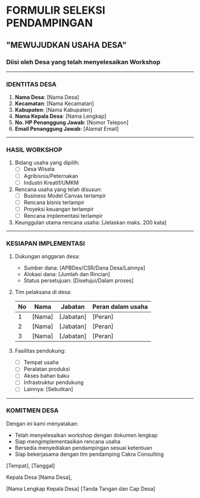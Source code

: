 # FORMULIR SELEKSI PENDAMPINGAN

## "MEWUJUDKAN USAHA DESA"

### Diisi oleh Desa yang telah menyelesaikan Workshop

---

### IDENTITAS DESA

1. **Nama Desa**: [Nama Desa]
2. **Kecamatan**: [Nama Kecamatan]
3. **Kabupaten**: [Nama Kabupaten]
4. **Nama Kepala Desa**: [Nama Lengkap]
5. **No. HP Penanggung Jawab**: [Nomor Telepon]
6. **Email Penanggung Jawab**: [Alamat Email]

---

### HASIL WORKSHOP

1. Bidang usaha yang dipilih:
   - [ ] Desa Wisata
   - [ ] Agribisnis/Peternakan
   - [ ] Industri Kreatif/UMKM

2. Rencana usaha yang telah disusun:
   - [ ] Business Model Canvas terlampir
   - [ ] Rencana bisnis terlampir
   - [ ] Proyeksi keuangan terlampir
   - [ ] Rencana implementasi terlampir

3. Keunggulan utama rencana usaha:
   [Jelaskan maks. 200 kata]

---

### KESIAPAN IMPLEMENTASI

1. Dukungan anggaran desa:
   - Sumber dana: [APBDes/CSR/Dana Desa/Lainnya]
   - Alokasi dana: [Jumlah dan Rincian]
   - Status persetujuan: [Disetujui/Dalam proses]

2. Tim pelaksana di desa:

   | No | Nama | Jabatan | Peran dalam usaha |
   |----|------|---------|-------------------|
   | 1  | [Nama] | [Jabatan] | [Peran] |
   | 2  | [Nama] | [Jabatan] | [Peran] |
   | 3  | [Nama] | [Jabatan] | [Peran] |

3. Fasilitas pendukung:
   - [ ] Tempat usaha
   - [ ] Peralatan produksi
   - [ ] Akses bahan baku
   - [ ] Infrastruktur pendukung
   - [ ] Lainnya: [Sebutkan]

---

### KOMITMEN DESA

Dengan ini kami menyatakan:

- Telah menyelesaikan workshop dengan dokumen lengkap
- Siap mengimplementasikan rencana usaha
- Bersedia menyediakan pendampingan sesuai ketentuan
- Siap bekerjasama dengan tim pendamping Cakra Consulting

[Tempat], [Tanggal]

Kepala Desa [Nama Desa],

[Nama Lengkap Kepala Desa]
[Tanda Tangan dan Cap Desa]
